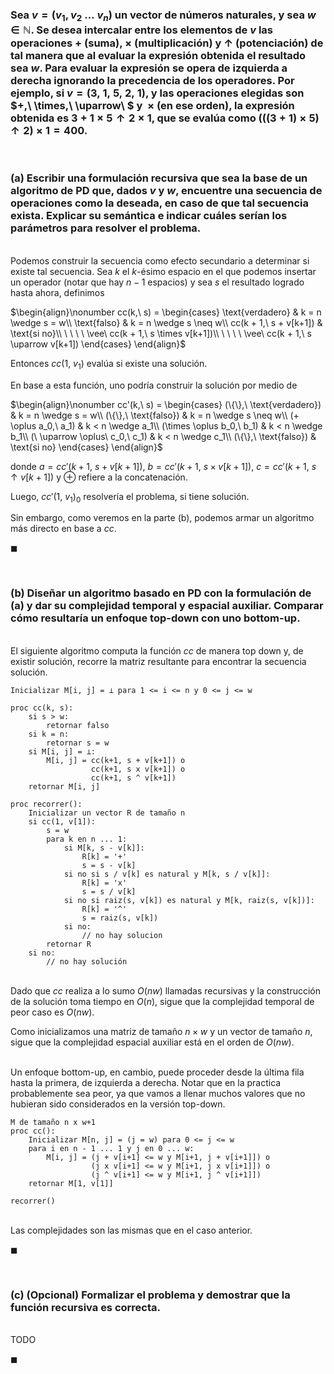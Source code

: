 
### Sea $v = (v_1, v_2\ . . .\ v_n)$ un vector de números naturales, y sea $w \in \mathbb{N}$. Se desea intercalar entre los elementos de $v$ las operaciones $+$ (suma), $\times$ (multiplicación) y $\uparrow$ (potenciación) de tal manera que al evaluar la expresión obtenida el resultado sea $w$. Para evaluar la expresión se opera de izquierda a derecha ignorando la precedencia de los operadores. Por ejemplo, si $v = (3,\ 1,\ 5,\ 2,\ 1)$, y las operaciones elegidas son $+,\ \times,\ \uparrow\ $ y $\ \times$ (en ese orden), la expresión obtenida es $3+1\times5\uparrow2\times1$, que se evalúa como $(((3 + 1) \times 5)\uparrow 2) \times 1 = 400$.


<br>

### (a) Escribir una formulación recursiva que sea la base de un algoritmo de PD que, dados $v$ y $w$, encuentre una secuencia de operaciones como la deseada, en caso de que tal secuencia exista. Explicar su semántica e indicar cuáles serían los parámetros para resolver el problema.

\
Podemos construir la secuencia como efecto secundario a determinar si existe tal secuencia. Sea $k$ el $k$-ésimo espacio en el que podemos insertar un operador (notar que hay $n-1$ espacios) y sea $s$ el resultado logrado hasta ahora, definimos 

$\begin{align}\nonumber
    cc(k,\ s) = 
        \begin{cases}
            \text{verdadero} & k = n \wedge s = w\\
            \text{falso} & k = n \wedge s \neq w\\
            cc(k + 1,\ s +  v[k+1]) & \text{si no}\\
            \ \ \ \ \vee\  cc(k + 1,\ s \times v[k+1])\\
            \ \ \ \ \vee\  cc(k + 1,\ s \uparrow v[k+1])
        \end{cases}
\end{align}$

Entonces $cc(1,\ v_1)$ evalúa si existe una solución.

En base a esta función, uno podría construir la solución por medio de 

$\begin{align}\nonumber
    cc'(k,\ s) = 
        \begin{cases}
            (\{\},\ \text{verdadero}) & k = n \wedge s = w\\
            (\{\},\ \text{falso}) & k = n \wedge s \neq w\\
            (+ \oplus a_0,\ a_1) & k < n \wedge a_1\\
            (\times \oplus b_0,\ b_1) & k < n \wedge b_1\\
            (\ \uparrow \oplus\ c_0,\ c_1) & k < n \wedge c_1\\
            (\{\},\ \text{falso})  & \text{si no}
        \end{cases}
\end{align}$

donde $a =  cc'(k + 1,\ s +  v[k+1]),\ b = cc'(k + 1,\ s \times v[k+1]),\ c = cc'(k + 1,\ s \uparrow v[k+1])$ y $\oplus$ refiere a la concatenación.

Luego, $cc'(1,\ v_1)_0$ resolvería el problema, si tiene solución.

Sin embargo, como veremos en la parte (b), podemos armar un algoritmo más directo en base a $cc$.

$\blacksquare$


<br>

### (b) Diseñar un algoritmo basado en PD con la formulación de (a) y dar su complejidad temporal y espacial auxiliar. Comparar cómo resultaría un enfoque top-down con uno bottom-up.

\
El siguiente algoritmo computa la función $cc$ de manera top down y, de existir solución, recorre la matriz resultante para encontrar la secuencia solución.

```
Inicializar M[i, j] = ⊥ para 1 <= i <= n y 0 <= j <= w

proc cc(k, s):
    si s > w:
        retornar falso
    si k = n: 
        retornar s = w
    si M[i, j] = ⊥:
        M[i, j] = cc(k+1, s + v[k+1]) o 
                  cc(k+1, s x v[k+1]) o
                  cc(k+1, s ^ v[k+1])
    retornar M[i, j]

proc recorrer():
    Inicializar un vector R de tamaño n
    si cc(1, v[1]):
        s = w
        para k en n ... 1:
            si M[k, s - v[k]]:
                R[k] = '+' 
                s = s - v[k]
            si no si s / v[k] es natural y M[k, s / v[k]]:
                R[k] = 'x'
                s = s / v[k]
            si no si raiz(s, v[k]) es natural y M[k, raiz(s, v[k])]:
                R[k] = '^' 
                s = raiz(s, v[k])
            si no:
                // no hay solucion
        retornar R
    si no:
        // no hay solución       
```
\
Dado que $cc$ realiza a lo sumo $O(nw)$ llamadas recursivas y la construcción de la solución toma tiempo en $O(n)$, sigue que la complejidad temporal de peor caso es $O(nw)$. 

Como inicializamos una matriz de tamaño $n \times w$ y un vector de tamaño $n$, sigue que la complejidad espacial auxiliar está en el orden de $O(nw)$.

\
Un enfoque bottom-up, en cambio, puede proceder desde la última fila hasta la primera, de izquierda a derecha. Notar que en la practica probablemente sea peor, ya que vamos a llenar muchos valores que no hubieran sido considerados en la versión top-down.

```
M de tamaño n x w+1
proc cc():
    Inicializar M[n, j] = (j = w) para 0 <= j <= w
    para i en n - 1 ... 1 y j en 0 ... w:
        M[i, j] = (j + v[i+1] <= w y M[i+1, j + v[i+1]]) o 
                  (j x v[i+1] <= w y M[i+1, j x v[i+1]]) o
                  (j ^ v[i+1] <= w y M[i+1, j ^ v[i+1]])
    retornar M[1, v[1]]

recorrer()
```

\
Las complejidades son las mismas que en el caso anterior.

$\blacksquare$




<br>

### (c) (Opcional) Formalizar el problema y demostrar que la función recursiva es correcta.

\
TODO

$\blacksquare$
